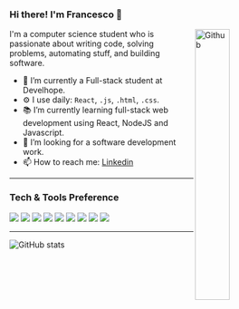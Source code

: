 ### Hi there! I'm Francesco 👋

<img width="35%" align="right" alt="Github" src="https://64.media.tumblr.com/87f601dd90972efe877e54103b2d388c/tumblr_p96ksp0m8u1wugj9io1_400.gif" />

I'm a computer science student who is passionate about writing code, solving problems, automating stuff, and building software.

- 🔭 I’m currently a Full-stack student at Develhope.
- ⚙️ I use daily: `React`, `.js`, `.html`, `.css`.
- 📚 I’m currently learning full-stack web development using React, NodeJS and Javascript.
- 👯 I’m looking for a software development work. 
- 📫 How to reach me: [Linkedin](https://www.linkedin.com/in/francesco-balleri-a69a331b8/)

---

### Tech & Tools Preference

<img src = "https://img.shields.io/badge/-HTML5-E34F26?style=flat&logo=html5&logoColor=white"> <img src = "https://img.shields.io/badge/-CSS3-1572B6?style=flat&logo=css3&logoColor=white"> <img src="https://img.shields.io/badge/-Bootstrap-563D7C?style=flat&logo=bootstrap&logoColor=white"> <img src="https://img.shields.io/badge/-JavaScript-eed718?style=flat&logo=javascript&logoColor=ffffff"> <img src="https://img.shields.io/badge/-React-000000?style=flat&logo=react&logoColor=00c8ff"> <img src="https://img.shields.io/badge/-Node.js-3C873A?style=flat&logo=Node.js&logoColor=white"> <img src="http://img.shields.io/badge/-Github-000000?style=flat&logo=github&logoColor=FFFFFF"> <img src="http://img.shields.io/badge/-VS%20Code-007ACC?style=flat&logo=visual%20studio%20code&logoColor=white"> <img src = "https://img.shields.io/badge/SQLite-%2307405e.svg?logo=sqlite&logoColor=white">

---

![GitHub stats](https://github-readme-stats.vercel.app/api?username=furanchesuko&show_icons=true&hide_border=true)
